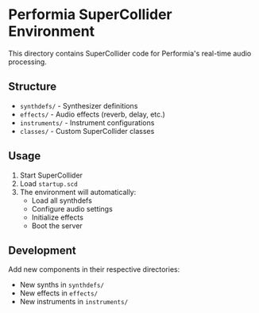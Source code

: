 # Performia SuperCollider Environment

This directory contains SuperCollider code for Performia's real-time audio processing.

## Structure

- `synthdefs/` - Synthesizer definitions
- `effects/` - Audio effects (reverb, delay, etc.)
- `instruments/` - Instrument configurations
- `classes/` - Custom SuperCollider classes

## Usage

1. Start SuperCollider
2. Load `startup.scd`
3. The environment will automatically:
   - Load all synthdefs
   - Configure audio settings
   - Initialize effects
   - Boot the server

## Development

Add new components in their respective directories:
- New synths in `synthdefs/`
- New effects in `effects/`
- New instruments in `instruments/`
